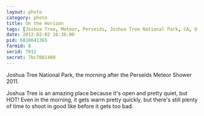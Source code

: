 ```yaml
---
layout: photo
category: photo
title: On the Horizon
tags: [Joshua Tree, Meteor, Perseids, Joshua Tree National Park, CA, U.S.A., JTNP, National Park, tree, sunrise, golden, sun, Canon, 7D, 24-70, Canon 7D, Canon EOS 24-70 f2.8L, Michael Ball, cycomachead, landscape, clouds, warm]
date: 2012-02-02 16:36:00
pid: 6810641365
farmid: 8
serid: 7011
secret: 7bc7001400
---
```


Joshua Tree National Park, the morning after the Perseids Meteor Shower 2011. 

Joshua Tree is an amazing place because it's open and pretty quiet, but HOT! Even in the morning, it gets warm pretty quickly, but there's still plenty of time to shoot in good like before it gets too bad.

